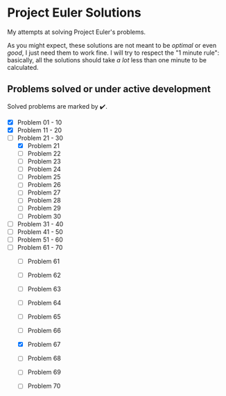 # Project Euler Solutions

My attempts at solving Project Euler's problems.

As you might expect, these solutions are not meant to be _optimal_ or even _good_, I just need them to work fine. I will try to respect the "1 minute rule": basically, all the solutions should take _a lot_ less than one minute to be calculated.

## Problems solved or under active development

Solved problems are marked by :heavy_check_mark:.

- [x] Problem 01 - 10
- [x] Problem 11 - 20
- [ ] Problem 21 - 30
  - [x] Problem 21
  - [ ] Problem 22
  - [ ] Problem 23
  - [ ] Problem 24
  - [ ] Problem 25
  - [ ] Problem 26
  - [ ] Problem 27
  - [ ] Problem 28
  - [ ] Problem 29
  - [ ] Problem 30
- [ ] Problem 31 - 40
- [ ] Problem 41 - 50
- [ ] Problem 51 - 60
- [ ] Problem 61 - 70
  - [ ] Problem 61
  - [ ] Problem 62
  - [ ] Problem 63
  - [ ] Problem 64
  - [ ] Problem 65
  - [ ] Problem 66
  - [x] Problem 67
  - [ ] Problem 68
  - [ ] Problem 69
  - [ ] Problem 70
  

